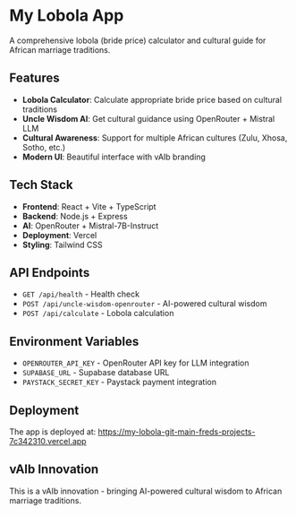 # My Lobola App

A comprehensive lobola (bride price) calculator and cultural guide for African marriage traditions.

## Features

- **Lobola Calculator**: Calculate appropriate bride price based on cultural traditions
- **Uncle Wisdom AI**: Get cultural guidance using OpenRouter + Mistral LLM
- **Cultural Awareness**: Support for multiple African cultures (Zulu, Xhosa, Sotho, etc.)
- **Modern UI**: Beautiful interface with vAIb branding

## Tech Stack

- **Frontend**: React + Vite + TypeScript
- **Backend**: Node.js + Express
- **AI**: OpenRouter + Mistral-7B-Instruct
- **Deployment**: Vercel
- **Styling**: Tailwind CSS

## API Endpoints

- `GET /api/health` - Health check
- `POST /api/uncle-wisdom-openrouter` - AI-powered cultural wisdom
- `POST /api/calculate` - Lobola calculation

## Environment Variables

- `OPENROUTER_API_KEY` - OpenRouter API key for LLM integration
- `SUPABASE_URL` - Supabase database URL
- `PAYSTACK_SECRET_KEY` - Paystack payment integration

## Deployment

The app is deployed at: https://my-lobola-git-main-freds-projects-7c342310.vercel.app

## vAIb Innovation

This is a vAIb innovation - bringing AI-powered cultural wisdom to African marriage traditions.
